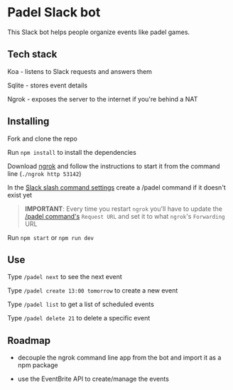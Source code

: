 # Padel Slack bot

This Slack bot helps people organize events like padel games.

## Tech stack

Koa - listens to Slack requests and answers them

Sqlite - stores event details

Ngrok - exposes the server to the internet if you're behind a NAT

## Installing

Fork and clone the repo

Run ```npm install``` to install the dependencies

Download [ngrok](https://dashboard.ngrok.com/get-started) and follow the instructions to start it from the command line (```./ngrok http 53142```)

In the [Slack slash command settings](https://api.slack.com/apps/A6EMKTEAJ/slash-commands) create a /padel command if it doesn't exist yet



> **IMPORTANT**: Every time  you restart ```ngrok``` you'll have to update the [/padel command's](https://api.slack.com/apps/A6EMKTEAJ/slash-commands) ```Request URL``` and set it to what ```ngrok```'s ```Forwarding``` URL



Run ```npm start``` or ```npm run dev```

## Use

Type ```/padel next``` to see the next event

Type ```/padel create 13:00 tomorrow``` to create a new event

Type ```/padel list``` to get a list of scheduled events

Type ```/padel delete 21``` to delete a specific event

## Roadmap

- decouple the ngrok command line app from the bot and import it as a npm package

- use the EventBrite API to create/manage the events
